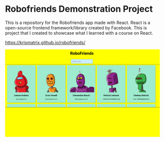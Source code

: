 # Robofriends Demonstration Project

This is a repository for the Robofriends app made with React. React is a 
open-source frontend framework/library created by Facebook. This is 
project that I created to showcase what I learned with a course on React.

https://krismatrix.github.io/robofriends/

![Robofriends React App](https://github.com/KrisMatrix/robofriends/blob/main/readmeFiles/roboFriends_homepage.png?raw=true)
